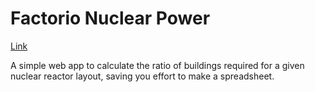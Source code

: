 # Factorio Nuclear Power

[Link](https://factorio-nuclear-power-plant.netlify.app/)

A simple web app to calculate the ratio of buildings required for a given nuclear reactor layout, saving you effort to make a spreadsheet.
